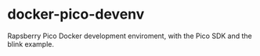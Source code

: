 # docker-pico-devenv
Rapsberry Pico Docker development enviroment, with the Pico SDK and the blink example.
